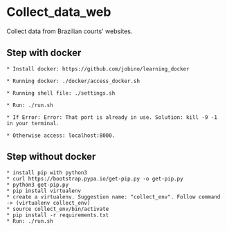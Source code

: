 # Collect_data_web

Collect data from Brazilian courts' websites.

## Step with docker

    * Install docker: https://github.com/jobino/learning_docker

    * Running docker: ./docker/access_docker.sh
  
    * Running shell file: ./settings.sh

    * Run: ./run.sh

    * If Error: Error: That port is already in use. Solution: kill -9 -1 in your terminal.

    * Otherwise access: localhost:8000.

## Step without docker

    * install pip with python3
    * curl https://bootstrap.pypa.io/get-pip.py -o get-pip.py
    * python3 get-pip.py
    * pip install virtualenv
    * create a virtualenv. Suggestion name: "collect_env". Follow command -> (virtualenv collect_env)
    * source collect_env/bin/activate
    * pip install -r requirements.txt
    * Run: ./run.sh
